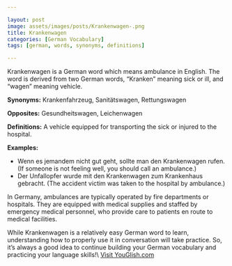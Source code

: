 ```yaml
---

layout: post
image: assets/images/posts/Krankenwagen-.png
title: Krankenwagen 
categories: [German Vocabulary]
tags: [german, words, synonyms, definitions]

---
```


Krankenwagen is a German word which means ambulance in English. The word is derived from two German words, “Kranken” meaning sick or ill, and “wagen” meaning vehicle. 

**Synonyms:** Krankenfahrzeug, Sanitätswagen, Rettungswagen

**Opposites:** Gesundheitswagen, Leichenwagen

**Definitions:** A vehicle equipped for transporting the sick or injured to the hospital.

**Examples:** 

- Wenn es jemandem nicht gut geht, sollte man den Krankenwagen rufen. (If someone is not feeling well, you should call an ambulance.)
- Der Unfallopfer wurde mit den Krankenwagen zum Krankenhaus gebracht. (The accident victim was taken to the hospital by ambulance.) 

In Germany, ambulances are typically operated by fire departments or hospitals. They are equipped with medical supplies and staffed by emergency medical personnel, who provide care to patients en route to medical facilities. 

While Krankenwagen is a relatively easy German word to learn, understanding how to properly use it in conversation will take practice. So, it’s always a good idea to continue building your German vocabulary and practicing your language skills!\ <a id="yg-widget-0" class="youglish-widget" data-query="Krankenwagen " data-lang="german" data-components="8412" data-auto-start="0" data-bkg-color="theme_light" data-title="How%20to%20pronounce%20Krankenwagen %20in%20German"  rel="nofollow" href="https://youglish.com">Visit YouGlish.com</a><script async src="https://youglish.com/public/emb/widget.js" charset="utf-8"></script>